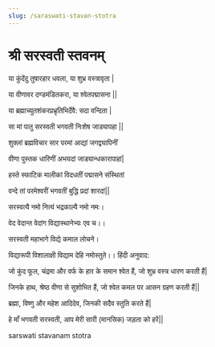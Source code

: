 ```yaml
---
slug: /saraswati-stavan-stotra
---
```


# श्री सरस्वती स्तवनम्

या कुंदेंदु तुषारहार धवला, या शुभ्र वस्त्रावृता |

या वीणावर दण्डमंडितकरा, या श्वेतपद्मासना ||

या ब्रह्माच्युतशंकरप्रभ्रृतिभिर्देवै: सदा वन्दिता |

सा मां पातु सरस्वती भगवती निःशेष जाड्यापहा ||

शुक्लां ब्रह्मविचार सार परमां आद्यां जगद्व्यापिनीं

वीणा पुस्तक धारिणीं अभयदां जाड्यान्धकारापाहां|

हस्ते स्फाटिक मालीकां विदधतीं पद्मासने संस्थितां

वन्दे तां परमेश्वरीं भगवतीं बुद्धि प्रदां शारदां||

सरस्वत्यै नमो नित्यं भद्रकाल्यै नमो नमः।

वेद वेदान्त वेदांग विद्यास्थानेभ्यः एव च।।

सरस्वती महाभागे विद्ये कमाल लोचने।

विद्यारूपी विशालाक्षी विद्याम देहि नमोस्तुते।।
हिंदी अनुवाद:

जो कुंद फूल, चंद्रमा और वर्फ के हार के समान श्वेत हैं, जो शुभ्र वस्त्र धारण करती हैं|

जिनके हाथ, श्रेष्ठ वीणा से सुशोभित हैं, जो श्वेत कमल पर आसन ग्रहण करती हैं||

ब्रह्मा, विष्णु और महेश आदिदेव, जिनकी सदैव स्तुति करते हैं|

हे माँ भगवती सरस्वती, आप मेरी सारी (मानसिक) जड़ता को हरें||



<span class='index-text'> sarswati stavanam stotra</span>